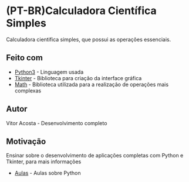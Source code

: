 # (PT-BR)Calculadora Científica Simples

Calculadora cientifica simples, que possui as operações essenciais.

## Feito com
* [Python3]("https://www.python.org/psf/") - Linguagem usada
* [Tkinter]("https://docs.python.org/3/library/tk.html") - Biblioteca para criação da interface gráfica
* [Math]("https://docs.python.org/3/library/math.html") - Biblioteca utilizada para a realização de operações mais complexas

## Autor
Vitor Acosta - Desenvolvimento completo

## Motivação
Ensinar sobre o desenvolvimento de aplicações completas com Python e Tkinter, para mais informações
* [Aulas]("python.fei.edu.br") - Aulas sobre Python
